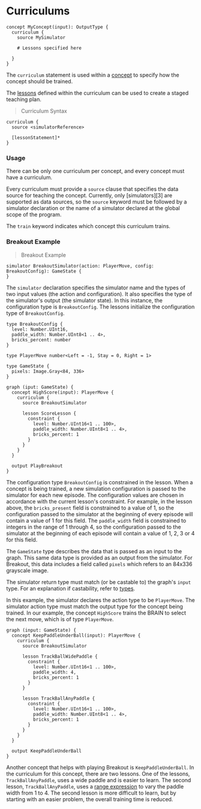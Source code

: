 # Curriculums

```inkling2--code
concept MyConcept(input): OutputType {
  curriculum {
    source MySimulator

    # Lessons specified here

  }
}
```

The `curriculum` statement is used within a [concept][2] to specify how the concept should be trained.

The [lessons][1] defined within the curriculum can be used to create a staged teaching plan.

> Curriculum Syntax

```inkling2--syntax
curriculum {
  source <simulatorReference>

  [lessonStatement]*
}
```   

### Usage

There can be only one curriculum per concept, and every concept must have a curriculum.

Every curriculum must provide a `source` clause that specifies the data source for teaching the concept. Currently, only [simulators][3] are supported as data sources, so the `source` keyword must be followed by a simulator declaration or the name of a simulator declared at the global scope of the program.

The `train` keyword indicates which concept this curriculum trains.

### Breakout Example

> Breakout Example

```inkling2--code
simulator BreakoutSimulator(action: PlayerMove, config: BreakoutConfig): GameState {
}
```

The `simulator` declaration specifies the simulator name and the types of two input values (the action and configuration). It also specifies the type of the simulator's output (the simulator state). In this instance, the configuration type is `BreakoutConfig`. The lessons initialize the configuration type of `BreakoutConfig`.


```inkling2--code
type BreakoutConfig {
  level: Number.UInt16,
  paddle_width: Number.UInt8<1 .. 4>,
  bricks_percent: number
}

type PlayerMove number<Left = -1, Stay = 0, Right = 1>

type GameState {
  pixels: Image.Gray<84, 336>
}

graph (iput: GameState) {
  concept HighScore(input): PlayerMove {
    curriculum {
      source BreakoutSimulator

      lesson ScoreLesson {
        constraint {
          level: Number.UInt16<1 .. 100>,
          paddle_width: Number.UInt8<1 .. 4>,
          bricks_percent: 1
        }
      }
    }
  }

  output PlayBreakout
}
```

The configuration type `BreakoutConfig` is constrained in the lesson. When a concept is being trained, a new simulation configuration is passed to the simulator for each new episode. The configuration values are chosen in accordance with the current lesson's constraint. For example, in the lesson above, the `bricks_present` field is constrained to a value of 1, so the configuration passed to the simulator at the beginning of every episode will contain a value of 1 for this field. The `paddle_width` field is constrained to integers in the range of 1 through 4, so the configuration passed to the simulator at the beginning of each episode will contain a value of 1, 2, 3 or 4 for this field.

The `GameState` type describes the data that is passed as an input to the graph. This same data type is provided as an output from the simulator. For Breakout, this data includes a field called `pixels` which refers to an 84x336 grayscale image.

The simulator return type must match (or be castable to) the graph's `input` type. For an explanation if castability, refer to [types][4].

In this example, the simulator declares the action type to be `PlayerMove`. The simulator action type must match the output type for the concept being trained. In our example, the concept `HighScore` trains the BRAIN to select the next move, which is of type `PlayerMove`. 

```inkling2--code
graph (input: GameState) {
  concept KeepPaddleUnderBall(input): PlayerMove {
    curriculum {
      source BreakoutSimulator

      lesson TrackBallWidePaddle {
        constraint {
          level: Number.UInt16<1 .. 100>,
          paddle_width: 4,
          bricks_percent: 1
        }
      }

      lesson TrackBallAnyPaddle {
        constraint {
          level: Number.UInt16<1 .. 100>,
          paddle_width: Number.UInt8<1 .. 4>,
          bricks_percent: 1
        }
      }
    }
  }

  output KeepPaddleUnderBall
}
```

Another concept that helps with playing Breakout is `KeepPaddleUnderBall`. In the curriculum for this concept, there are two lessons. One of the lessons, `TrackBallAnyPaddle`, uses a wide paddle and is easier to learn. The second lesson, `TrackBallAnyPaddle`, uses a [range expression][5] to vary the paddle width from 1 to 4. The second lesson is more difficult to learn, but by starting with an easier problem, the overall training time is reduced.

[1]: #lessons
[2]: #concepts
[2]: #simulators
[4]: #types
[5]: #constrained-types-and-range-expressions
